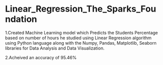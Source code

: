 # Linear_Regression_The_Sparks_Foundation

1.Created Machine Learning model which Predicts the Students Percentage based on number of hours he studied using Linear Regression algorithm using Python language along with the Numpy, Pandas, Matplotlib, Seaborn libraries for Data Analysis and Data Visualization.

2.Acheived an accuracy of 95.46%
